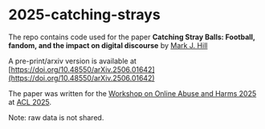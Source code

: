 # 2025-catching-strays

The repo contains code used for the paper **Catching Stray Balls: Football, fandom, and the impact on digital discourse** by [Mark J. Hill](https://www.kcl.ac.uk/people/mark-j.-hill)

A pre-print/arxiv version is available at [https://doi.org/10.48550/arXiv.2506.01642](https://doi.org/10.48550/arXiv.2506.01642)

The paper was written for the [Workshop on Online Abuse and Harms 2025](https://www.workshopononlineabuse.com/) at [ACL 2025](https://2025.aclweb.org/).

Note: raw data is not shared.
